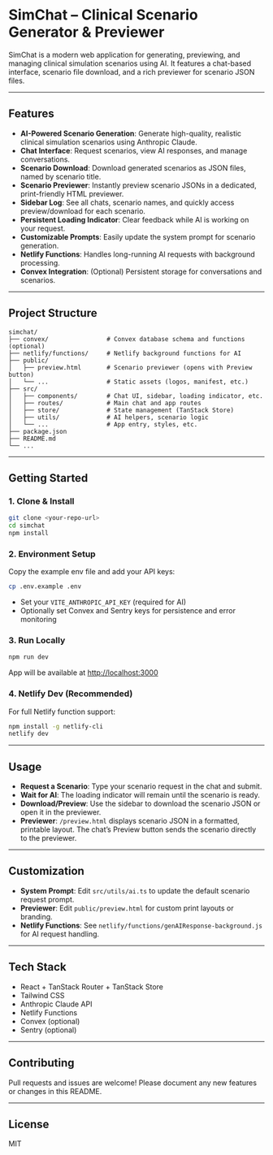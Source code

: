 # SimChat – Clinical Scenario Generator & Previewer

SimChat is a modern web application for generating, previewing, and managing clinical simulation scenarios using AI. It features a chat-based interface, scenario file download, and a rich previewer for scenario JSON files.

---

## Features

- **AI-Powered Scenario Generation**: Generate high-quality, realistic clinical simulation scenarios using Anthropic Claude.
- **Chat Interface**: Request scenarios, view AI responses, and manage conversations.
- **Scenario Download**: Download generated scenarios as JSON files, named by scenario title.
- **Scenario Previewer**: Instantly preview scenario JSONs in a dedicated, print-friendly HTML previewer.
- **Sidebar Log**: See all chats, scenario names, and quickly access preview/download for each scenario.
- **Persistent Loading Indicator**: Clear feedback while AI is working on your request.
- **Customizable Prompts**: Easily update the system prompt for scenario generation.
- **Netlify Functions**: Handles long-running AI requests with background processing.
- **Convex Integration**: (Optional) Persistent storage for conversations and scenarios.

---

## Project Structure

```
simchat/
├── convex/                # Convex database schema and functions (optional)
├── netlify/functions/     # Netlify background functions for AI
├── public/
│   ├── preview.html       # Scenario previewer (opens with Preview button)
│   └── ...                # Static assets (logos, manifest, etc.)
├── src/
│   ├── components/        # Chat UI, sidebar, loading indicator, etc.
│   ├── routes/            # Main chat and app routes
│   ├── store/             # State management (TanStack Store)
│   ├── utils/             # AI helpers, scenario logic
│   └── ...                # App entry, styles, etc.
├── package.json
├── README.md
└── ...
```

---

## Getting Started

### 1. Clone & Install

```bash
git clone <your-repo-url>
cd simchat
npm install
```

### 2. Environment Setup

Copy the example env file and add your API keys:

```bash
cp .env.example .env
```

- Set your `VITE_ANTHROPIC_API_KEY` (required for AI)
- Optionally set Convex and Sentry keys for persistence and error monitoring

### 3. Run Locally

```bash
npm run dev
```

App will be available at [http://localhost:3000](http://localhost:3000)

### 4. Netlify Dev (Recommended)

For full Netlify function support:

```bash
npm install -g netlify-cli
netlify dev
```

---

## Usage

- **Request a Scenario**: Type your scenario request in the chat and submit.
- **Wait for AI**: The loading indicator will remain until the scenario is ready.
- **Download/Preview**: Use the sidebar to download the scenario JSON or open it in the previewer.
- **Previewer**: `/preview.html` displays scenario JSON in a formatted, printable layout. The chat’s Preview button sends the scenario directly to the previewer.

---

## Customization

- **System Prompt**: Edit `src/utils/ai.ts` to update the default scenario request prompt.
- **Previewer**: Edit `public/preview.html` for custom print layouts or branding.
- **Netlify Functions**: See `netlify/functions/genAIResponse-background.js` for AI request handling.

---

## Tech Stack

- React + TanStack Router + TanStack Store
- Tailwind CSS
- Anthropic Claude API
- Netlify Functions
- Convex (optional)
- Sentry (optional)

---

## Contributing

Pull requests and issues are welcome! Please document any new features or changes in this README.

---

## License

MIT
